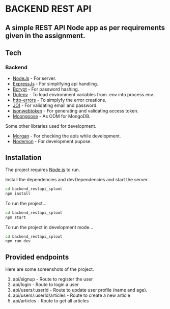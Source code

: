 # BACKEND REST API
## A simple REST API Node app as per requirements given in the assignment. 

## Tech
### Backend
- [NodeJs](https://nodejs.org/en) - For server.
- [ExpressJs](https://expressjs.com/) - For simplifying api handling.
- [Bcrypt](https://github.com/kelektiv/node.bcrypt.js#readme) - For password hashing.
- [Dotenv](https://github.com/motdotla/dotenv#readme) - To load environment variables from .env into process.env.
- [http-errors](https://github.com/jshttp/http-errors#readme) - To simplyfy the error creations. 
- [JOI](https://joi.dev/api/?v=17.9.1) - For validating email and password.
- [jsonwebtoken](https://github.com/auth0/node-jsonwebtoken#readme) - For generating and validating access token.
- [Moongoose](https://mongoosejs.com/) - As ODM for MongoDB.

Some other libraries used for development.
- [Morgan](https://github.com/expressjs/morgan#readme) - For checking the apis while development.
- [Nodemon](https://nodemon.io/) - For development pupose.

## Installation

The project requires [Node.js](https://nodejs.org/) to run.

Install the dependencies and devDependencies and start the server.
```sh
cd backend_restapi_sploot
npm install
```

To run the project...
```sh
cd backend_restapi_sploot
npm start
```

To run the project in development mode...
```sh
cd backend_restapi_sploot
npm run dev
```

## Provided endpoints

Here are some screenshots of the project.
1. api/signup - Route to register the user
2. api/login - Route to login a user
3. api/users/:userId - Route to update user profile (name and age).
4. api/users/:userId/articles - Route to create a new article
5. api/articles - Route to get all articles 
